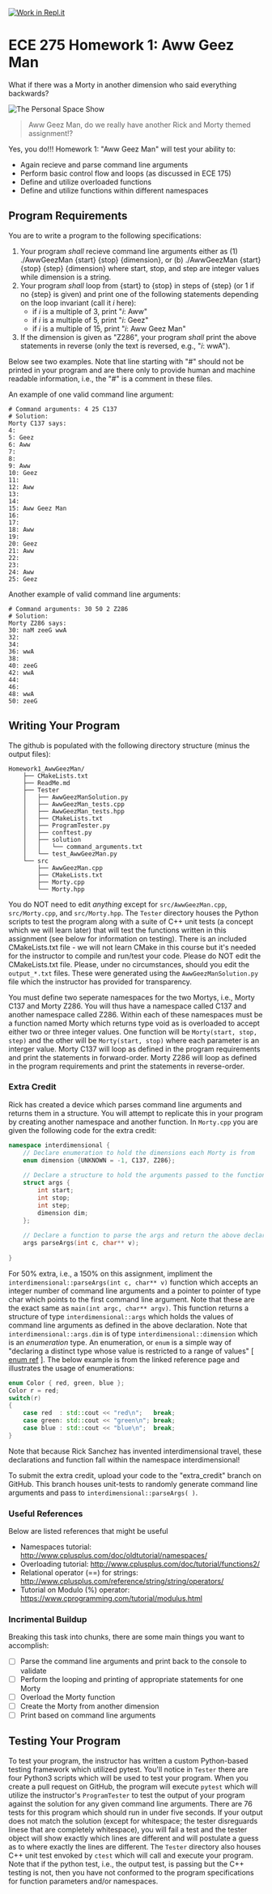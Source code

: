 [![Work in Repl.it](https://classroom.github.com/assets/work-in-replit-14baed9a392b3a25080506f3b7b6d57f295ec2978f6f33ec97e36a161684cbe9.svg)](https://classroom.github.com/online_ide?assignment_repo_id=3235246&assignment_repo_type=AssignmentRepo)
# ECE 275 Homework 1: Aww Geez Man

What if there was a Morty in another dimension who said everything backwards?


![The Personal Space Show](imgs/gettinWeird.jpg)

> Aww Geez Man, do we really have another Rick and Morty themed assignment!?

Yes, you do!!! Homework 1: "Aww Geez Man" will test your ability to:

* Again recieve and parse command line arguments
* Perform basic control flow and loops (as discussed in ECE 175)
* Define and utilize overloaded functions
* Define and utilize functions within different namespaces

## Program Requirements
You are to write a program to the following specifications:

1. Your program *shall* recieve command line arguments either as (1) ./AwwGeezMan {start} {stop} {dimension}, or (b) ./AwwGeezMan {start} {stop} {step} {dimension} where start, stop, and step are integer values while dimension is a string.
2. Your program *shall* loop from {start} to {stop} in steps of {step} (or 1 if no {step} is given) and print one of the following statements depending on the loop invariant (call it *i* here):
	* if *i* is a multiple of 3, print "*i*: Aww"
	* if *i* is a multiple of 5, print "*i*: Geez"
	* if *i* is a multiple of 15, print "*i*: Aww Geez Man"
3. If the dimension is given as "Z286", your program *shall* print the above statements in reverse (only the text is reversed, e.g., "*i*: wwA"). 

Below see two examples. Note that line starting with "#" should not be printed in your program and are there only to provide human and machine readable information, i.e., the "#" is a comment in these files.

An example of one valid command line argument: 

```
# Command arguments: 4 25 C137
# Solution:
Morty C137 says:
4: 
5: Geez
6: Aww
7: 
8: 
9: Aww
10: Geez
11: 
12: Aww
13: 
14: 
15: Aww Geez Man
16: 
17: 
18: Aww
19: 
20: Geez
21: Aww
22: 
23: 
24: Aww
25: Geez
```

Another example of valid command line arguments:

```
# Command arguments: 30 50 2 Z286
# Solution:
Morty Z286 says:
30: naM zeeG wwA
32: 
34: 
36: wwA
38: 
40: zeeG
42: wwA
44: 
46: 
48: wwA
50: zeeG
```

## Writing Your Program
The github is populated with the following directory structure (minus the output files):

```
Homework1_AwwGeezMan/
    ├── CMakeLists.txt
    ├── ReadMe.md
    ├── Tester
    │   ├── AwwGeezManSolution.py
    │   ├── AwwGeezMan_tests.cpp
    │   ├── AwwGeezMan_tests.hpp
    │   ├── CMakeLists.txt
    │   ├── ProgramTester.py
    │   ├── conftest.py
    │   ├── solution
    │   │   └── command_arguments.txt
    │   └── test_AwwGeezMan.py
    └── src
        ├── AwwGeezMan.cpp
        ├── CMakeLists.txt
        ├── Morty.cpp
        └── Morty.hpp
```
You do NOT need to edit *anything* except for ```src/AwwGeezMan.cpp```, ```src/Morty.cpp```, and ```src/Morty.hpp```. The ```Tester``` directory houses the Python scripts to test the program along with a suite of C++ unit tests (a concept which we will learn later) that will test the functions written in this assignment (see below for information on testing). There is an included CMakeLists.txt file - we will not learn CMake in this course but it's needed for the instructor to compile and run/test your code. Please do NOT edit the CMakeLists.txt file. Please, under no circumstances, should you edit the ```output_*.txt``` files. These were generated using the ```AwwGeezManSolution.py``` file which the instructor has provided for transparency. 

You must define two seperate namespaces for the two Mortys, i.e., Morty C137 and Morty Z286. You will thus have a namespace called C137 and another namespace called Z286. Within each of these namespaces must be a function named Morty which returns type void as is overloaded to accept either two or three integer values. One function will be ```Morty(start, stop, step)``` and the other will be ```Morty(start, stop)``` where each parameter is an interger value. Morty C137 will loop as defined in the program requirements and print the statements in forward-order. Morty Z286 will loop as defined in the program requirements and print the statements in reverse-order. 

### Extra Credit
Rick has created a device which parses command line arguments and returns them in a structure. You will attempt to replicate this in your program by creating another namespace and another function. In ```Morty.cpp``` you are given the following code for the extra credit: 

```C++
namespace interdimensional { 
	// Declare enumeration to hold the dimensions each Morty is from
	enum dimension {UNKNOWN = -1, C137, Z286};
	
	// Declare a structure to hold the arguments passed to the function
	struct args {
		int start;
		int stop;
		int step;
		dimension dim;
	};
	
	// Declare a function to parse the args and return the above declared structure
	args parseArgs(int c, char** v);
	
}
```

For 50% extra, i.e., a 150% on this assignment, impliment the ```interdimensional::parseArgs(int c, char** v)``` function which accepts an integer number of command line arguments and a pointer to pointer of type char which points to the first command line argument. Note that these are the exact same as ```main(int argc, char** argv)```. This function returns a structure of type ```interdimensional::args``` which holds the values of command line arguments as defined in the above declaration. Note that ```interdimensional::args.dim``` is of type ```interdimensional::dimension``` which is an *enumeration* type. An enumeration, or ```enum``` is a simple way of "declaring a distinct type whose value is restricted to a range of values" [ [enum ref](https://en.cppreference.com/w/cpp/language/enum) ]. The below example is from the linked reference page and illustrates the usage of enumerations: 

```C++
enum Color { red, green, blue };
Color r = red;
switch(r)
{
    case red  : std::cout << "red\n";   break;
    case green: std::cout << "green\n"; break;
    case blue : std::cout << "blue\n";  break;
}
```
Note that because Rick Sanchez has invented interdimensional travel, these declarations and function fall within the namespace interdimensional! 

To submit the extra credit, upload your code to the "extra_credit" branch on GitHub. This branch houses unit-tests to randomly generate command line arguments and pass to ```interdimensional::parseArgs( )```. 

### Useful References
Below are listed references that might be useful

* Namespaces tutorial: <http://www.cplusplus.com/doc/oldtutorial/namespaces/>
* Overloading tutorial: <http://www.cplusplus.com/doc/tutorial/functions2/>
* Relational operator (==) for strings: <http://www.cplusplus.com/reference/string/string/operators/> 
* Tutorial on Modulo (%) operator: <https://www.cprogramming.com/tutorial/modulus.html> 

### Incrimental Buildup
Breaking this task into chunks, there are some main things you want to accomplish:

- [ ] Parse the command line arguments and print back to the console to validate
- [ ] Perform the looping and printing of appropriate statements for one Morty
- [ ] Overload the Morty function
- [ ] Create the Morty from another dimension
- [ ] Print based on command line arguments

## Testing Your Program
To test your program, the instructor has written a custom Python-based testing framework which utilized pytest. You'll notice in ```Tester``` there are four Python3 scripts which will be used to test your program. When you create a pull request on GitHub, the program will execute ```pytest``` which will utilize the instructor's ```ProgramTester``` to test the output of your program against the solution for any given command line arguments. There are 76 tests for this program which should run in under five seconds. If your output does not match the solution (except for whitespace; the tester disreguards linese that are completely whitespace), you will fail a test and the tester object will show exactly which lines are different and will postulate a guess as to where exactly the lines are different. The ```Tester``` directory also houses C++ unit test envoked by ```ctest``` which will call and execute your program. Note that if the python test, i.e., the output test, is passing but the C++ testing is not, then you have not conformed to the program specifications for function parameters and/or namespaces. 
